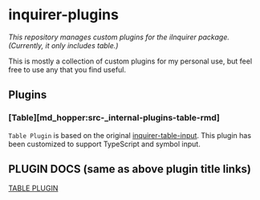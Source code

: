 <!-- MD_HOPPER: ID: inquirer-plugins -->
<!-- MD_HOPPER: TITLE: inquirer-plugins -->
<!-- MD_HOPPER: OUTPUT: README.md -->
<!-- MD_HOPPER: CONFIG:
skip-hidden: true
filenames: README.md
output: README.md
 -->

# inquirer-plugins

_This repository manages custom plugins for the iInquirer package. (Currently, it only includes table.)_

This is mostly a collection of custom plugins for my personal use, but feel free to use any that you find useful.

## Plugins

<!-- MD_HOPPER: LINK_NEXT_LINE:
id: src-_internal-plugins-table-rmd
inline: true
-->

### [Table][md_hopper:src-_internal-plugins-table-rmd]

`Table Plugin` is based on the original [inquirer-table-input](https://github.com/edelciomolina/inquirer-table-input).
This plugin has been customized to support TypeScript and symbol input.

## PLUGIN DOCS (same as above plugin title links)

<!-- MD_HOPPER: BEGIN_LINKS:
all: true
linked: true
-->

[TABLE PLUGIN][md_hopper:inquirer-plugins-table]

<!-- MD_HOPPER: END_LINKS: -->

<!-- MD_HOPPER: BEGIN_DEFINE_LINKS: -->

[md_hopper:main]: ../../README.md 'MyPackages'
[md_hopper:inquirer-plugins-table]: ./src/lib/_internal/plugins/table/README.md 'TABLE PLUGIN'
[md_hopper:md-hopper]: ../md-hopper/README.md 'MD HOPPER'
[md_hopper:md-hopper-link]: ../md-hopper/src/lib/cli/commands/link/README.md 'LINK COMMAND'
[md_hopper:my-gadgetry]: ../my-gadgetry/README.md 'my gadgetry'
[md_hopper:my-gadgetry-dev-ops]: ../my-gadgetry/src/lib/_internal/dev-ops/README.md 'Dev Ops'
[md_hopper:test]: ../test/README.md 'test'
[md_hopper:plugins-builder]: ../../plugins/builder/README.md 'builder'

<!-- MD_HOPPER: END_DEFINE_LINKS: -->
